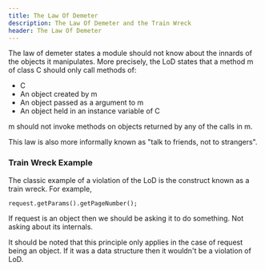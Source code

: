 ```yaml
---
title: The Law Of Demeter
description: The Law Of Demeter and the Train Wreck
header: The Law Of Demeter
---
```


The law of demeter states a module should not know about the innards of the objects it manipulates. More precisely, the LoD states that a method m of class C should only call methods of:

* C
* An object created by m
* An object passed as a argument to m
* An object held in an instance variable of C

m should not invoke methods on objects returned by any of the calls in m.

This law is also more informally known as "talk to friends, not to strangers".

### Train Wreck Example
The classic example of a violation of the LoD is the construct known as a train wreck. For example,

```
request.getParams().getPageNumber();
```

If request is an object then we should be asking it to do something. Not asking about its internals.

It should be noted that this principle only applies in the case of request being an object. If it was a data structure then it wouldn't be a violation of LoD.

&nbsp;
